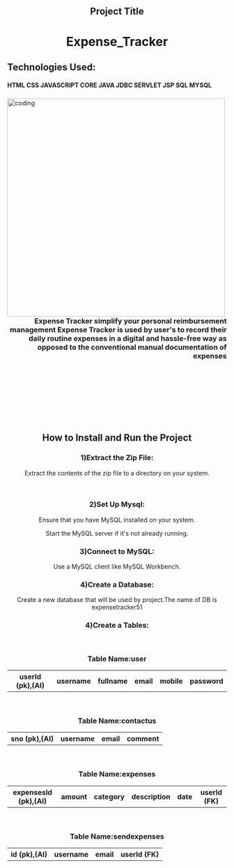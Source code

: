 


<h2 align="center">Project Title</h2>
<h1 align="center">Expense_Tracker</h1>
<h2 align="left">Technologies Used:</h2>
<h4 align="left">HTML CSS JAVASCRIPT CORE JAVA JDBC SERVLET JSP SQL MYSQL</h4>
<div>
<img align="left" alt="coding" width="500px" height="500px" src="https://cdni.iconscout.com/illustration/premium/thumb/expense-management-4268366-3561009.png">
  
<h3 align="right"><br>
  <br>
  <br>
  <br>
   <br>
  <br>
  <br>
Expense Tracker simplify your personal reimbursement management
Expense Tracker is used by user's to record their daily routine expenses in a digital and hassle-free way as opposed to the conventional manual documentation of expenses</h3>
</div>
  <br>
  <br>
  <br>
    <br>
  <br>
  <br>
<br>

<h2 align="center">How to Install and Run the Project</h2>
<h3 align="center">1)Extract the Zip File:</h3>
<p align="center">Extract the contents of the zip file to a directory on your system.</p>
<br>

<h3 align="center"> 2)Set Up Mysql: </h3>
<p align="center"> Ensure that you have MySQL installed on your system.</p>
<p align="center"> Start the MySQL server if it's not already running.</p>

<h3 align="center"> 3)Connect to MySQL: </h3>
<p align="center"> Use a MySQL client like MySQL Workbench.</p>

<h3 align="center"> 4)Create a Database: </h3>
<p align="center">Create a new database that will be used by project.The name of DB is expensetracker51</p>

<h3 align="center"> 4)Create a Tables: </h3>
<br>
<h3 align="center">Table Name:user </h3>
<table align="center">
  <tr>
  <th>userId (pk),(AI)</th>
    <th>username</th>
    <th>fullname</th>
    <th>email</th>
    <th>mobile</th>
    <th>password</th>
    </tr>
</table>
<br>
<h3 align="center">Table Name:contactus </h3>
<table align="center">
  <tr>
  <th>sno (pk),(AI)</th>
    <th>username</th>
     <th>email</th>
    <th>comment</th>
    </tr>
</table>
<br>
<h3 align="center">Table Name:expenses </h3>
<table align="center">
  <tr>
  <th>expensesId (pk),(AI)</th>
    <th>amount</th>
     <th>category</th>
    <th>description</th>
    <th>date</th>
    <th>userId (FK)</th>
    </tr>
</table>

<br>
<h3 align="center">Table Name:sendexpenses </h3>
<table align="center">
  <tr>
  <th>id (pk),(AI)</th>
    <th>username</th>
     <th>email</th>
      <th>userId (FK)</th>
    </tr>
</table>








